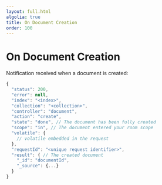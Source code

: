 ```yaml
---
layout: full.html
algolia: true
title: On Document Creation
order: 100
---
```


# On Document Creation

Notification received when a document is created:

```javascript
{
  "status": 200,
  "error": null,
  "index": "<index>",
  "collection": "<collection>",
  "controller": "document",
  "action": "create",
  "state": "done", // The document has been fully created
  "scope": "in", // The document entered your room scope
  "volatile": {
    // volatile embedded in the request
  },
  "requestId": "<unique request identifier>",
  "result": { // The created document
    "_id": "documentId",
    "_source": {...}
  }
}
```
